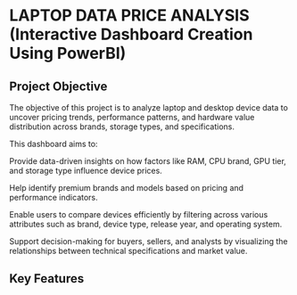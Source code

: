 # LAPTOP  DATA  PRICE  ANALYSIS (Interactive Dashboard Creation Using PowerBI)
## Project Objective
The objective of this project is to analyze laptop and desktop device data to uncover pricing trends, performance patterns, and hardware value distribution across brands, storage types, and specifications.

This dashboard aims to:

Provide data-driven insights on how factors like RAM, CPU brand, GPU tier, and storage type influence device prices.

Help identify premium brands and models based on pricing and performance indicators.

Enable users to compare devices efficiently by filtering across various attributes such as brand, device type, release year, and operating system.

Support decision-making for buyers, sellers, and analysts by visualizing the relationships between technical specifications and market value.
## Key Features



